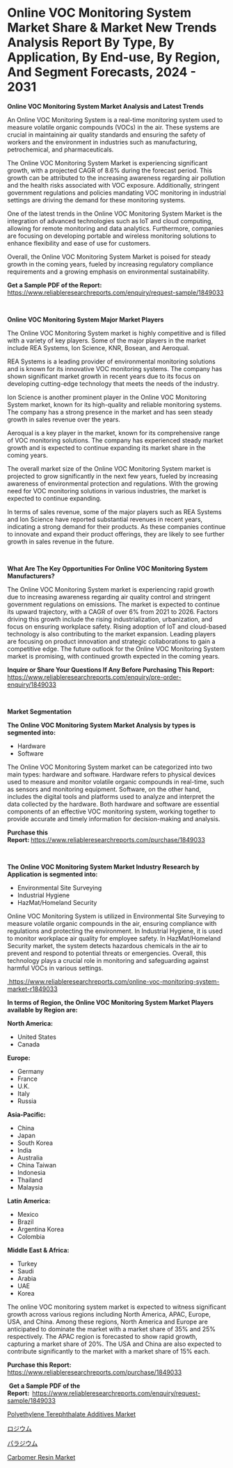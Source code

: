 <p><h1>Online VOC Monitoring System Market Share & Market New Trends Analysis Report By Type, By Application, By End-use, By Region, And Segment Forecasts, 2024 - 2031</h1></p><p><strong>Online VOC Monitoring System Market Analysis and Latest Trends</strong></p>
<p><p>An Online VOC Monitoring System is a real-time monitoring system used to measure volatile organic compounds (VOCs) in the air. These systems are crucial in maintaining air quality standards and ensuring the safety of workers and the environment in industries such as manufacturing, petrochemical, and pharmaceuticals.</p><p>The Online VOC Monitoring System Market is experiencing significant growth, with a projected CAGR of 8.6% during the forecast period. This growth can be attributed to the increasing awareness regarding air pollution and the health risks associated with VOC exposure. Additionally, stringent government regulations and policies mandating VOC monitoring in industrial settings are driving the demand for these monitoring systems.</p><p>One of the latest trends in the Online VOC Monitoring System Market is the integration of advanced technologies such as IoT and cloud computing, allowing for remote monitoring and data analytics. Furthermore, companies are focusing on developing portable and wireless monitoring solutions to enhance flexibility and ease of use for customers.</p><p>Overall, the Online VOC Monitoring System Market is poised for steady growth in the coming years, fueled by increasing regulatory compliance requirements and a growing emphasis on environmental sustainability.</p></p>
<p><strong>Get a Sample PDF of the Report:&nbsp;</strong> <a href="https://www.reliableresearchreports.com/enquiry/request-sample/1849033">https://www.reliableresearchreports.com/enquiry/request-sample/1849033</a></p>
<p>&nbsp;</p>
<p><strong>Online VOC Monitoring System Major Market Players</strong></p>
<p><p>The Online VOC Monitoring System market is highly competitive and is filled with a variety of key players. Some of the major players in the market include REA Systems, Ion Science, KNR, Bosean, and Aeroqual.</p><p>REA Systems is a leading provider of environmental monitoring solutions and is known for its innovative VOC monitoring systems. The company has shown significant market growth in recent years due to its focus on developing cutting-edge technology that meets the needs of the industry.</p><p>Ion Science is another prominent player in the Online VOC Monitoring System market, known for its high-quality and reliable monitoring systems. The company has a strong presence in the market and has seen steady growth in sales revenue over the years.</p><p>Aeroqual is a key player in the market, known for its comprehensive range of VOC monitoring solutions. The company has experienced steady market growth and is expected to continue expanding its market share in the coming years.</p><p>The overall market size of the Online VOC Monitoring System market is projected to grow significantly in the next few years, fueled by increasing awareness of environmental protection and regulations. With the growing need for VOC monitoring solutions in various industries, the market is expected to continue expanding.</p><p>In terms of sales revenue, some of the major players such as REA Systems and Ion Science have reported substantial revenues in recent years, indicating a strong demand for their products. As these companies continue to innovate and expand their product offerings, they are likely to see further growth in sales revenue in the future.</p></p>
<p>&nbsp;</p>
<p><strong>What Are The Key Opportunities For Online VOC Monitoring System Manufacturers?</strong></p>
<p><p>The Online VOC Monitoring System market is experiencing rapid growth due to increasing awareness regarding air quality control and stringent government regulations on emissions. The market is expected to continue its upward trajectory, with a CAGR of over 6% from 2021 to 2026. Factors driving this growth include the rising industrialization, urbanization, and focus on ensuring workplace safety. Rising adoption of IoT and cloud-based technology is also contributing to the market expansion. Leading players are focusing on product innovation and strategic collaborations to gain a competitive edge. The future outlook for the Online VOC Monitoring System market is promising, with continued growth expected in the coming years.</p></p>
<p><strong>Inquire or Share Your Questions If Any Before Purchasing This Report:</strong> <a href="https://www.reliableresearchreports.com/enquiry/pre-order-enquiry/1849033">https://www.reliableresearchreports.com/enquiry/pre-order-enquiry/1849033</a></p>
<p>&nbsp;</p>
<p><strong>Market Segmentation</strong></p>
<p><strong>The Online VOC Monitoring System Market Analysis by types is segmented into:</strong></p>
<p><ul><li>Hardware</li><li>Software</li></ul></p>
<p><p>The Online VOC Monitoring System market can be categorized into two main types: hardware and software. Hardware refers to physical devices used to measure and monitor volatile organic compounds in real-time, such as sensors and monitoring equipment. Software, on the other hand, includes the digital tools and platforms used to analyze and interpret the data collected by the hardware. Both hardware and software are essential components of an effective VOC monitoring system, working together to provide accurate and timely information for decision-making and analysis.</p></p>
<p><strong>Purchase this Report:&nbsp;</strong><a href="https://www.reliableresearchreports.com/purchase/1849033">https://www.reliableresearchreports.com/purchase/1849033</a></p>
<p>&nbsp;</p>
<p><strong>The Online VOC Monitoring System Market Industry Research by Application is segmented into:</strong></p>
<p><ul><li>Environmental Site Surveying</li><li>Industrial Hygiene</li><li>HazMat/Homeland Security</li></ul></p>
<p><p>Online VOC Monitoring System is utilized in Environmental Site Surveying to measure volatile organic compounds in the air, ensuring compliance with regulations and protecting the environment. In Industrial Hygiene, it is used to monitor workplace air quality for employee safety. In HazMat/Homeland Security market, the system detects hazardous chemicals in the air to prevent and respond to potential threats or emergencies. Overall, this technology plays a crucial role in monitoring and safeguarding against harmful VOCs in various settings.</p></p>
<p><a href="https://www.reliableresearchreports.com/online-voc-monitoring-system-market-r1849033">&nbsp;https://www.reliableresearchreports.com/online-voc-monitoring-system-market-r1849033</a></p>
<p><strong>In terms of Region, the Online VOC Monitoring System Market Players available by Region are:</strong></p>
<p>
    <p> <strong> North America: </strong>
        <ul>
            <li>United States</li>
            <li>Canada</li>
        </ul>
        </p> 
    <p> <strong> Europe: </strong>
        <ul>
            <li>Germany</li>
            <li>France</li>
            <li>U.K.</li>
            <li>Italy</li>
            <li>Russia</li>
        </ul>
        </p> 
    <p> <strong> Asia-Pacific: </strong>
        <ul>
            <li>China</li>
            <li>Japan</li>
            <li>South Korea</li>
            <li>India</li>
            <li>Australia</li>
            <li>China Taiwan</li>
            <li>Indonesia</li>
            <li>Thailand</li>
            <li>Malaysia</li>
        </ul>
        </p> 
    <p> <strong> Latin America: </strong>
        <ul>
            <li>Mexico</li>
            <li>Brazil</li>
            <li>Argentina Korea</li>
            <li>Colombia</li>
        </ul>
        </p> 
    <p> <strong> Middle East & Africa: </strong>
        <ul>
            <li>Turkey</li>
            <li>Saudi</li>
            <li>Arabia</li>
            <li>UAE</li>
            <li>Korea</li>
        </ul>
    </p>
    </p>
<p><p>The online VOC monitoring system market is expected to witness significant growth across various regions including North America, APAC, Europe, USA, and China. Among these regions, North America and Europe are anticipated to dominate the market with a market share of 35% and 25% respectively. The APAC region is forecasted to show rapid growth, capturing a market share of 20%. The USA and China are also expected to contribute significantly to the market with a market share of 15% each.</p></p>
<p><strong>Purchase this Report: </strong><a href="https://www.reliableresearchreports.com/purchase/1849033">https://www.reliableresearchreports.com/purchase/1849033</a></p>
<p>&nbsp;<strong>Get a Sample PDF of the Report:&nbsp;&nbsp;</strong><a href="https://www.reliableresearchreports.com/enquiry/request-sample/1849033">https://www.reliableresearchreports.com/enquiry/request-sample/1849033</a></p>
<p><strong></strong></p>
<p><p><a href="https://issuu.com/reportprime-2/docs/polyethylene-terephthalate-additives-market-size-2">Polyethylene Terephthalate Additives Market</a></p><p><a href="https://github.com/SantosDicki04/Market-Research-Report-List-1/blob/main/135169436707.md">ロジウム</a></p><p><a href="https://github.com/moulafa/Market-Research-Report-List-1/blob/main/451229736706.md">パラジウム</a></p><p><a href="https://issuu.com/reportprime-2/docs/carbomer-resin-market-size-2030.pptx">Carbomer Resin Market</a></p></p>